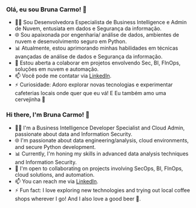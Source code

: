 ### Olá, eu sou Bruna Carmo! 👋

- 👩‍💻 Sou Desenvolvedora Especialista de Business Intelligence e Admin de Nuvem, entusiata em dados e Segurança da informação.
- 🌐 Sou apaixonada por engenharia/ análise de dados, ambientes de nuvem e desenvolvimento seguro em Python.
- 📊 Atualmente, estou aprimorando minhas habilidades em técnicas avançadas de análise de dados e Segurança da informação.
- 🤝 Estou aberta a colaborar em projetos envolvendo Sec, BI, FInOps, soluções em nuvem e automação.
- 📫 Você pode me contatar via [LinkedIn](https://www.linkedin.com/in/bruna-carmo/).
- ⚡ Curiosidade: Adoro explorar novas tecnologias e experimentar cafeterias locais onde quer que eu vá! E Eu também amo uma cervejinha 🍺


### Hi there, I'm Bruna Carmo! 👋

- 👩‍💻 I'm a Business Intelligence Developer Specialist and Cloud Admin, passionate about data and Information Security.
- 🌐 I'm passionate about data engineering/analysis, cloud environments, and secure Python development.
- 📊 Currently, I'm honing my skills in advanced data analysis techniques and Information Security.
- 🤝 I'm open to collaborating on projects involving SecOps, BI, FInOps, cloud solutions, and automation.
- 📫 You can reach me via [LinkedIn](https://www.linkedin.com/in/bruna-carmo/).
- ⚡ Fun fact: I love exploring new technologies and trying out local coffee shops wherever I go! And I also love a good beer 🍺.

<!---
bruu-carmo/bruu-carmo is a ✨ special ✨ repository because its `README.md` (this file) appears on your GitHub profile.
You can click the Preview link to take a look at your changes.
--->
